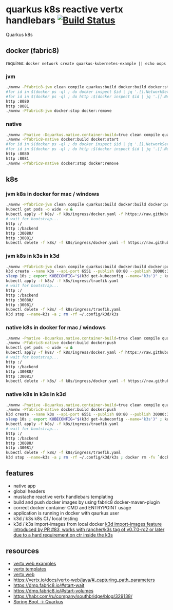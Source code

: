 # quarkus k8s reactive vertx handlebars [![Build Status](https://travis-ci.org/daggerok/quarkus-kubernetes-example.svg?branch=master)](https://travis-ci.org/daggerok/quarkus-kubernetes-example)
Quarkus k8s

## docker (fabric8)

requires: `docker network create quarkus-kubernetes-example || echo oops`

### jvm

```bash
./mvnw -Pfabric8-jvm clean compile quarkus:build docker:build docker:start
#for id in $(docker ps -q) ; do docker inspect $id | jq '.[].NetworkSettings.Ports."8080/tcp"[].HostPort' -r ; done
#for id in $(docker ps -q) ; do http :$(docker inspect $id | jq '.[].NetworkSettings.Ports."8080/tcp"[].HostPort' -r) ; done
http :8080
http :8081
./mvnw -Pfabric8-jvm docker:stop docker:remove
```

### native

```bash
./mvnw -Pnative -Dquarkus.native.container-build=true clean compile quarkus:build
./mvnw -Pfabric8-native docker:build docker:start
#for id in $(docker ps -q) ; do docker inspect $id | jq '.[].NetworkSettings.Ports."8080/tcp"[].HostPort' -r ; done
#for id in $(docker ps -q) ; do http :$(docker inspect $id | jq '.[].NetworkSettings.Ports."8080/tcp"[].HostPort' -r) ; done
http :8080
http :8081
./mvnw -Pfabric8-native docker:stop docker:remove
```

## k8s

### jvm k8s in docker for mac / windows

```bash
./mvnw -Pfabric8-jvm clean compile quarkus:build docker:build docker:push
kubectl get pods -o wide -w &
kubectl apply -f k8s/ -f k8s/ingress/docker.yaml -f https://raw.githubusercontent.com/kubernetes/ingress-nginx/master/deploy/static/mandatory.yaml -f https://raw.githubusercontent.com/kubernetes/ingress-nginx/master/deploy/static/provider/cloud-generic.yaml
# wait for bootstrap...
http :/
http :/backend
http :30080/
http :30081/
kubectl delete -f k8s/ -f k8s/ingress/docker.yaml -f https://raw.githubusercontent.com/kubernetes/ingress-nginx/master/deploy/static/mandatory.yaml -f https://raw.githubusercontent.com/kubernetes/ingress-nginx/master/deploy/static/provider/cloud-generic.yaml
```

### jvm k8s in k3s in k3d

```bash
./mvnw -Pfabric8-jvm clean compile quarkus:build docker:build docker:push
k3d create --name k3s --api-port 6551 --publish 80:80 --publish 30080:30080 --publish 30081:30081 --workers 2
sleep 10s ; export KUBECONFIG="$(k3d get-kubeconfig --name='k3s')" ; kubectl get pods -o wide -w &
kubectl apply -f k8s/ -f k8s/ingress/traefik.yaml
# wait for bootstrap...
http :/
http :/backend
http :30080/
http :30081/
kubectl delete -f k8s/ -f k8s/ingress/traefik.yaml
k3d stop --name=k3s -a ; rm -rf ~/.config/k3d/k3s
```

### native k8s in docker for mac / windows

```bash
./mvnw -Pnative -Dquarkus.native.container-build=true clean compile quarkus:build
./mvnw -Pfabric8-native docker:build docker:push
kubectl get pods -o wide -w &
kubectl apply -f k8s/ -f k8s/ingress/docker.yaml -f https://raw.githubusercontent.com/kubernetes/ingress-nginx/master/deploy/static/mandatory.yaml -f https://raw.githubusercontent.com/kubernetes/ingress-nginx/master/deploy/static/provider/cloud-generic.yaml
# wait for bootstrap...
http :/
http :/backend
http :30080/
http :30081/
kubectl delete -f k8s/ -f k8s/ingress/docker.yaml -f https://raw.githubusercontent.com/kubernetes/ingress-nginx/master/deploy/static/mandatory.yaml -f https://raw.githubusercontent.com/kubernetes/ingress-nginx/master/deploy/static/provider/cloud-generic.yaml
```

### native k8s in k3s in k3d

```bash
./mvnw -Pnative -Dquarkus.native.container-build=true clean compile quarkus:build
./mvnw -Pfabric8-native docker:build docker:push
k3d create --name k3s --api-port 6551 --publish 80:80 --publish 30080:30080 --publish 30081:30081 --workers 2
sleep 10s ; export KUBECONFIG="$(k3d get-kubeconfig --name='k3s')" ; kubectl get pods -o wide -w &
kubectl apply -f k8s/ -f k8s/ingress/traefik.yaml
# wait for bootstrap...
http :/
http :/backend
http :30080/
http :30081/
kubectl delete -f k8s/ -f k8s/ingress/traefik.yaml
k3d stop --name=k3s -a ; rm -rf ~/.config/k3d/k3s ; docker rm -fv `docker ps -aq`
```

## features

* native app
* global headers
* mustache reactive vertx handlebars templating
* build and push docker images by using fabric8 docker-maven-plugin
* correct docker container CMD and ENTRYPOINT usage
* application is running in docker with qaurkus user
* k3d / k3s k8s CI / local testing
* k3d / k3s import-images from local docker [k3d import-images feature introduced by PR #83, works with rancher/k3s tag of v0.7.0-rc2 or later due to a hard requirement on ctr inside the k3s](https://github.com/rancher/k3d/releases/tag/v1.3.0-dev.0)

## resources

* [vertx web examples](https://github.com/vert-x3/vertx-examples/tree/master/web-examples)
* [vertx templates](https://vertx.io/docs/vertx-web/java/#_templates)
* [vertx web](https://vertx.io/docs/vertx-web/java/)
* https://vertx.io/docs/vertx-web/java/#_capturing_path_parameters
* https://dmp.fabric8.io/#start-wait
* https://dmp.fabric8.io/#start-volumes
* https://habr.com/ru/company/southbridge/blog/329138/
* [Spring Boot -> Quarkus](https://dzone.com/articles/spring2quarkus-spring-boot-to-quarkus-migration)
